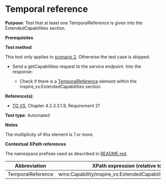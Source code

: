 # Temporal reference

**Purpose**: Test that at least one TemporalReference is given into the ExtendedCapabilities section.

**Prerequisites**

**Test method**

This test only applies to [scenario 2](./README.md#scenarios). Otherwise the test case is skipped.

* Send a getCapabilities request to the service endpoint. Into the response:

  * Check if there is a [TemporalReference](#temporalReference) element within the inspire_vs:ExtendedCapabilities section.

**Reference(s)**:
* [TG VS](./README.md#ref_TG_VS), Chapter 4.2.3.3.1.9, Requirement 21

**Test type**: Automated

**Notes**

The multiplicity of this element is 1 or more.

**Contextual XPath references**

The namespace prefixes used as described in [README.md](./README.md#namespaces).

Abbreviation                                               |  XPath expression (relative to wms:WMS_Capabilities)
---------------------------------------------------------- | -------------------------------------------------------------------------
TemporalReference <a name="temporalReference"></a> | wms:Capability/inspire_vs:ExtendedCapabilities/inspire_common:TemporalReference